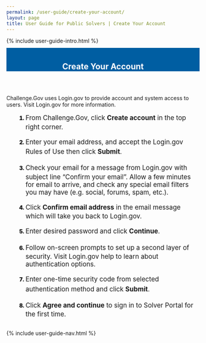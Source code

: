 ```yaml
---
permalink: /user-guide/create-your-account/
layout: page
title: User Guide for Public Solvers | Create Your Account
---
```

<div class="row">
  <div class="col-sm-12">{% include user-guide-intro.html %}</div>
</div>
<div class="row" style="padding-top: 10px; padding-bottom: 30px;">
  <div class="col-sm-12" style="padding-top: 6px; background-color: #005ea2; color: #ffffff; text-align: center;">
    <h2>Create Your Account</h2>
  </div>
</div>
<div class="row">
  <div class="col-sm-7">
    <p>Challenge.Gov uses Login.gov to provide account and system access to users.  Visit Login.gov for more information.</p>
    <ol style="padding-left: 50px;">
      <li style="font-weight:900;"><span style="font-size: 1.06rem; line-height: 1.5; font-weight: 400;">From Challenge.Gov, click <b>Create account</b> in the top right corner. </span></li><br>
<li style="font-weight:900;"><span style="font-size: 1.06rem; line-height: 1.5; font-weight: 400;">Enter your email address, and accept the Login.gov Rules of Use then click <b>Submit</b>.</span></li><br>
<li style="font-weight:900;"><span style="font-size: 1.06rem; line-height: 1.5; font-weight: 400;">Check your email for a message from Login.gov with subject line “Confirm your email”. Allow a few minutes for email to arrive, and check any special email filters you may have (e.g. social, forums, spam, etc.).</span></li><br>
<li style="font-weight:900;"><span style="font-size: 1.06rem; line-height: 1.5; font-weight: 400;">Click <b>Confirm email address</b> in the email message which will take you back to Login.gov.</span></li><br>
<li style="font-weight:900;"><span style="font-size: 1.06rem; line-height: 1.5; font-weight: 400;">Enter desired password and click <b>Continue</b>.</span></li><br>
<li style="font-weight:900;"><span style="font-size: 1.06rem; line-height: 1.5; font-weight: 400;">Follow on-screen prompts to set up a second layer of security. Visit Login.gov help to learn about authentication options.</span></li><br>
<li style="font-weight:900;"><span style="font-size: 1.06rem; line-height: 1.5; font-weight: 400;">Enter one-time security code from selected authentication method and click <b>Submit</b>.</span></li><br>
<li style="font-weight:900;"><span style="font-size: 1.06rem; line-height: 1.5; font-weight: 400;">Click <b>Agree and continue</b> to sign in to Solver Portal for the first time.</span></li>
    </ol>
  </div>
  <div class="col-sm-1">&nbsp;</div>
  <div class="col-sm-4"> {% include user-guide-nav.html %} </div>
</div>
